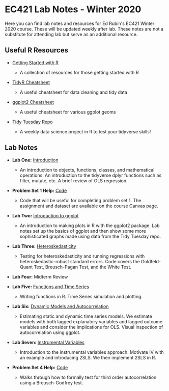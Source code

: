 # EC421 Lab Notes - Winter 2020

Here you can find lab notes and resources for Ed Rubin's EC421 Winter 2020 course. These will be updated weekly after lab. These notes are not a substitute for attending lab but serve as an additional resource. 

## Useful R Resources
* [Getting Started with R](https://support.rstudio.com/hc/en-us/articles/201141096-Getting-Started-with-RP)
  * A collection of resources for those getting started with R
  
* [TidyR Cheatsheet](https://github.com/rstudio/cheatsheets/blob/master/data-import.pdf)
  * A useful cheatsheet for data cleaning and tidy data
  
* [ggplot2 Cheatsheet](https://rstudio.com/wp-content/uploads/2015/03/ggplot2-cheatsheet.pdf)
  * A useful cheatsheet for various ggplot geoms
  
* [Tidy Tuesday Repo](https://github.com/rfordatascience/tidytuesday)
  * A weekly data science project in R to test your tidyverse skills!
  
## Lab Notes
* __Lab One:__ [Introduction](http://rpubs.com/jputz/W20_lab1)
   * An introduction to objects, functions, classes, and mathematical operations. An introduction to the tidyverse dplyr functions such as filter, mutate, etc. A brief review of OLS regression.
* __Problem Set 1 Help:__ [Code](http://rpubs.com/jputz/568130)
   * Code that will be useful for completing problem set 1. The assignment and dataset are available on the course Canvas page.
* __Lab Two:__ [Introduction to ggplot](https://rpubs.com/jputz/569469)
   * An introduction to making plots in R with the ggplot2 package. Lab notes set up the basics of ggplot and then show some more sophisticated graphs made using data from the Tidy Tuesday repo. 
   
* __Lab Three:__ [Heteroskedasticity](https://rpubs.com/jputz/571370)
   * Testing for heteroskedasticity and running regressions with heteroskedastic-robust standard errors. Code covers the Goldfeld-Quant Test, Breusch-Pagan Test, and the White Test.
   
* __Lab Four:__ Midterm Review

* __Lab Five:__ [Functions and Time Series](https://rpubs.com/jputz/575203)
   * Writing functions in R. Time Series simulation and plotting.
   
* __Lab Six:__ [Dynamic Models and Autocorrelation](https://rpubs.com/jputz/578140)
   * Estimating static and dynamic time series models. We estimate models with both lagged explanatory variables and lagged outcome variables and consider the implications for OLS. Visual inspection of autocorrelation using ggplot.
  
* __Lab Seven:__ [Instrumental Variables](https://rpubs.com/jputz/580660)
   * Introduction to the instrumental variables approach. Motivate IV with an example and introducing 2SLS. We then implement 2SLS in R.

* __Problem Set 4 Help:__ [Code](https://rpubs.com/jputz/584404)
   * Walks through how to formally test for third order autocorrelation using a Breusch-Godfrey test.
